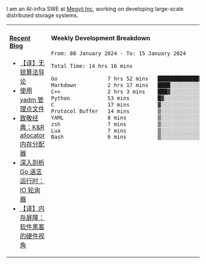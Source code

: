 I am an AI-infra SWE at [Megvii Inc](https://en.megvii.com/), working on developing large-scale distributed storage systems.

<table width="960px">
<tr>
<td valign="top" width="50%">

#### <a href="https://www.kongjun18.me" target="_blank">Recent Blog</a>

<!-- BLOG-POST-LIST:START -->
- [【译】无锁算法导论](https://kongjun18.github.io/posts/2023/07/14/)
- [使用 yadm 管理点文件](https://kongjun18.github.io/posts/2023/04/07/)
- [致敬经典：K&amp;R allocator 内存分配器](https://kongjun18.github.io/posts/2022/12/12/)
- [深入剖析 Go 语言运行时：IO 轮询器](https://kongjun18.github.io/posts/2022/11/21/)
- [【译】内存屏障：软件黑客的硬件视角](https://kongjun18.github.io/posts/2022/11/03/)
<!-- BLOG-POST-LIST:END -->

</td>
<td valign="top" width="50%">

#### Weekly Development Breakdown

<!--START_SECTION:waka-->

```txt
From: 08 January 2024 - To: 15 January 2024

Total Time: 14 hrs 16 mins

Go                7 hrs 52 mins   █████████████▓░░░░░░░░░░░   55.23 %
Markdown          2 hrs 17 mins   ████░░░░░░░░░░░░░░░░░░░░░   16.06 %
C++               2 hrs 3 mins    ███▓░░░░░░░░░░░░░░░░░░░░░   14.46 %
Python            53 mins         █▓░░░░░░░░░░░░░░░░░░░░░░░   06.26 %
C                 17 mins         ▓░░░░░░░░░░░░░░░░░░░░░░░░   02.09 %
Protocol Buffer   14 mins         ▒░░░░░░░░░░░░░░░░░░░░░░░░   01.70 %
YAML              8 mins          ▒░░░░░░░░░░░░░░░░░░░░░░░░   01.00 %
zsh               7 mins          ▒░░░░░░░░░░░░░░░░░░░░░░░░   00.83 %
Lua               7 mins          ▒░░░░░░░░░░░░░░░░░░░░░░░░   00.82 %
Bash              6 mins          ▒░░░░░░░░░░░░░░░░░░░░░░░░   00.78 %
```

<!--END_SECTION:waka-->
</td>
</tr>

</table>
